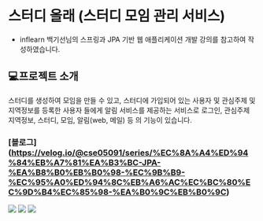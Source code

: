# 스터디 올래 (스터디 모임 관리 서비스) 
- inflearn 백기선님의 스프링과 JPA 기반 웹 애플리케이션 개발 강의를 참고하여 작성하였습니다.

## 💻프로젝트 소개
스터디를 생성하여 모임을 만들 수 있고, 스터디에 가입되어 있는 사용자 및  관심주제 및 지역정보를 등록한 사용자 들에게  알림 서비스를 제공하는 서비스로 로그인, 관심주제 지역정보, 스터디, 모임, 알림(web, 메일) 등 의 기능이 있습니다. 

### [블로그] (https://velog.io/@cse05091/series/%EC%8A%A4%ED%94%84%EB%A7%81%EA%B3%BC-JPA-%EA%B8%B0%EB%B0%98-%EC%9B%B9-%EC%95%A0%ED%94%8C%EB%A6%AC%EC%BC%80%EC%9D%B4%EC%85%98-%EA%B0%9C%EB%B0%9C)


![](https://img.shields.io/badge/spring--boot-2.7.16-red) ![](https://img.shields.io/badge/gradle-8.2.4-brightgreen) ![](https://img.shields.io/badge/java-11-blue)

